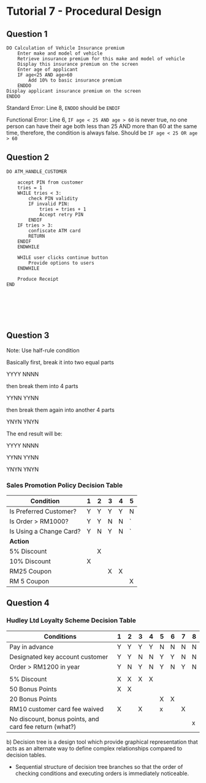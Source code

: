 # Tutorial 7 - Procedural Design

## Question 1

```pseudocode
DO Calculation of Vehicle Insurance premium
	Enter make and model of vehicle
	Retrieve insurance premium for this make and model of vehicle
	Display this insurance premium on the screen
	Enter age of applicant
	IF age<25 AND age>60
		Add 10% to basic insurance premium
	ENDDO
Display applicant insurance premium on the screen
ENDDO

```

Standard Error: Line 8, `ENDDO` should be `ENDIF`

Functional Error: Line 6, `IF age < 25 AND age > 60` is never true, no one person can have their age both less than 25 AND more than 60 at the same time, therefore, the condition is always false. Should be `IF age < 25 OR age > 60`

## Question 2

```pseudocode
DO ATM_HANDLE_CUSTOMER

	accept PIN from customer
	tries = 1
	WHILE tries < 3:
		check PIN validity
		IF invalid PIN:
			tries = tries + 1
			Accept retry PIN
		ENDIF
	IF tries > 3:
		confiscate ATM card
		RETURN
	ENDIF
	ENDWHILE
	
	WHILE user clicks continue button
		Provide options to users
	ENDWHILE
	
	Produce Receipt
END
	
	
	
	
		
			
```



## Question 3

Note: Use half-rule condition

Basically first, break it into two equal parts

YYYY NNNN

then break them into 4 parts

YYNN YYNN

then break them again into another 4 parts

YNYN YNYN

The end result will be:

YYYY NNNN

YYNN YYNN

YNYN YNYN

### Sales Promotion Policy Decision Table

| Condition               | 1    | 2    | 3    | 4    | 5    |
| ----------------------- | ---- | ---- | ---- | ---- | ---- |
| Is Preferred Customer?  | Y    | Y    | Y    | Y    | N    |
| Is Order > RM1000?      | Y    | Y    | N    | N    | `    |
| Is Using a Change Card? | Y    | N    | Y    | N    | `    |
| **Action**              |      |      |      |      |      |
| 5% Discount             |      | X    |      |      |      |
| 10% Discount            | X    |      |      |      |      |
| RM25 Coupon             |      |      | X    | X    |      |
| RM 5 Coupon             |      |      |      |      | X    |



## Question 4

### Hudley Ltd Loyalty Scheme Decision Table

| Conditions                                             | 1    | 2    | 3    | 4    | 5    | 6    | 7    | 8    |
| ------------------------------------------------------ | ---- | ---- | ---- | ---- | ---- | ---- | ---- | ---- |
| Pay in advance                                         | Y    | Y    | Y    | Y    | N    | N    | N    | N    |
| Designated key account customer                        | Y    | Y    | N    | N    | Y    | Y    | N    | N    |
| Order > RM1200 in year                                 | Y    | N    | Y    | N    | Y    | N    | Y    | N    |
|                                                        |      |      |      |      |      |      |      |      |
| 5% Discount                                            | X    | X    | X    | X    |      |      |      |      |
| 50 Bonus Points                                        | X    | X    |      |      |      |      |      |      |
| 20 Bonus Points                                        |      |      |      |      | X    | X    |      |      |
| RM10 customer card fee waived                          | X    |      | X    |      | x    |      | X    |      |
| No discount, bonus points, and card fee return (what?) |      |      |      |      |      |      |      | x    |

b) Decision tree is a design tool which provide graphical representation that acts as an alternate way to define complex relationships compared to decision tables.

- Sequential structure of decision tree branches so that the order of checking conditions and executing orders is immediately noticeable.

